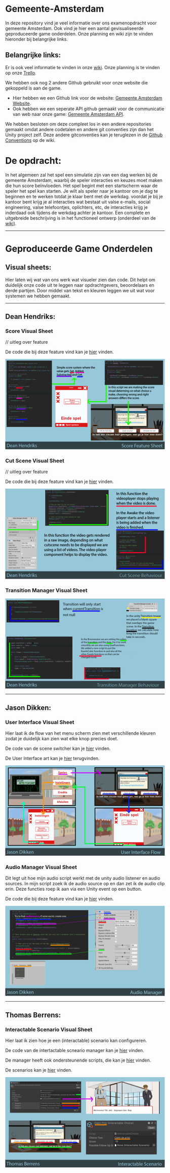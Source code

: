 # Gemeente-Amsterdam
In deze repository vind je veel informatie over ons examenopdracht voor gemeente Amsterdam. Ook vind je hier een aantal gevisualiseerde geproduceerde game onderdelen. 
Onze planning en wiki zijn te vinden hieronder bij belangrijke links.

## Belangrijke links:
Er is ook veel informatie te vinden in onze [wiki](https://github.com/thomasberrens/Gemeente-Amsterdam/wiki).
Onze planning is te vinden op onze [Trello](https://trello.com/b/I5btxegt/gemeente-amsterdam).

We hebben ook nog 2 andere Github gebruikt voor onze website die gekoppeld is aan de game.
- Hier hebben we een Github link voor de website: [Gemeente Amsterdam Website](https://github.com/thomasberrens/Gemeente-Amsterdam-Website).
- Ook hebben we een seperate API github gemaakt voor de communicatie van web naar onze game: [Gemeente Amsterdam API](https://github.com/thomasberrens/Gemeente-Amsterdam-API).

We hebben besloten om deze compleet los in een andere repositories gemaakt omdat andere codetalen en andere git conventies zijn dan het Unity project zelf. Deze andere gitconventies kan je teruglezen in de [Github Conventions](https://github.com/thomasberrens/Gemeente-Amsterdam/wiki/Github-Flow) op de wiki. 

# De opdracht:
In het algemeen zal het spel een simulatie zijn van een dag werken bij de gemeente Amsterdam, waarbij de speler interacties en keuzes moet maken die hun score beïnvloeden. Het spel begint met een startscherm waar de speler het spel kan starten. Je wilt als speler naar je kantoor om je dag te beginnen en te werken totdat je klaar bent met de werkdag. voordat je bij je kantoor bent krijg je al interacties wat bestaat uit valse e-mails, social engineering, valse telefoontjes, oplichters, etc, de interacties krijg je inderdaad ook tijdens de werkdag achter je kantoor.
Een complete en uitgebreide beschrijving is in het functioneel ontwerp (onderdeel van de [wiki](https://github.com/thomasberrens/Gemeente-Amsterdam/wiki/Functioneel-Ontwerp)).

---

# Geproduceerde Game Onderdelen

## Visual sheets:
Hier laten wij wat van ons werk wat visueler zien dan code. Dit helpt om duidelijk onze code uit te leggen naar opdrachtgevers, beoordelaars en derde partijen.
Door middel van tekst en kleuren leggen we uit wat voor systemen we hebben gemaakt.

---

## Dean Hendriks:

  ### Score Visual Sheet
  // uitleg over feature
  
  De code die bij deze feature vind kan je [hier](https://github.com/thomasberrens/Gemeente-Amsterdam/tree/master/Assets/Scripts/ScoreSystem) vinden.
  
  ![Score Feature Sheet](https://github.com/thomasberrens/Gemeente-Amsterdam/blob/master/Wiki/VS_Score_Feature_Sheet.png?raw=true)
  
  ### Cut Scene Visual Sheet
  // uitleg over feature
  
  De code die bij deze feature vind kan je [hier](https://github.com/thomasberrens/Gemeente-Amsterdam/tree/master/Assets/Scripts/CutScene) vinden.
  
  ![Cut Scene Feature Sheet](https://github.com/thomasberrens/Gemeente-Amsterdam/blob/master/Wiki/VS_Cut_Scene_Behaviour_Sheet.png?raw=true)
  
  ### Transition Manager Visual Sheet
  ![Transition Feature Sheet](https://github.com/thomasberrens/Gemeente-Amsterdam/blob/master/Wiki/VS_Transition_ManagerFeature_Sheet.png)
  
  ---
  
## Jason Dikken:

 ### User Interface Visual Sheet
 
 Hier laat ik de flow van het menu scherm zien met verschillende kleuren zodat je duidelijk kan zien wat elke knop precies doet.
 
 De code van de scene switcher kan je [hier](https://github.com/thomasberrens/Gemeente-Amsterdam/blob/master/Assets/Scripts/SceneSwitcher.cs) vinden.
 
 De User Interface art kan je [hier](https://github.com/thomasberrens/Gemeente-Amsterdam/tree/master/Assets/Art/UI) terugvinden.
 
  ![User Interface Visual Sheet](https://github.com/thomasberrens/Gemeente-Amsterdam/blob/master/Wiki/VS_User_Interface_Flow.png?raw=true)

  ### Audio Manager Visual Sheet
 
 Dit legt uit hoe mijn audio script werkt met de unity audio listener en audio sources. In mijn script zoek ik de audio source op en dan zet ik de audio clip erin.
 Deze functies roep ik aan via een Unity event op een button.
 
 De code die bij deze feature vind kan je [hier](https://github.com/thomasberrens/Gemeente-Amsterdam/blob/develop/Assets/Scripts/Audio/AudioManager.cs) vinden.
 
  ![User Interface Visual Sheet](https://github.com/thomasberrens/Gemeente-Amsterdam/blob/master/Wiki/VS_Audio_Manager_Sheet.png?raw=true)

---

## Thomas Berrens:

 ### Interactable Scenario Visual Sheet
 Hier laat ik zien hoe je een (interactable) scenario kan configureren.
 
 De code van de intertactable scneario manager kan je [hier](https://github.com/thomasberrens/Gemeente-Amsterdam/blob/develop/Assets/Scripts/ScenarioBuilder/InteractableScenarioManager.cs) vinden.
 
 De manager heeft ook ondersteunende scripts, die kan je [hier](https://github.com/thomasberrens/Gemeente-Amsterdam/tree/develop/Assets/Scripts/ScenarioBuilder) vinden.
 
 De scenarios kan je [hier](https://github.com/thomasberrens/Gemeente-Amsterdam/tree/develop/Assets/InteractableScenarios) vinden.
 
  ![User Interface Visual Sheet](https://github.com/thomasberrens/Gemeente-Amsterdam/blob/master/Wiki/VS_Interactable_Scenario.png?raw=true)
